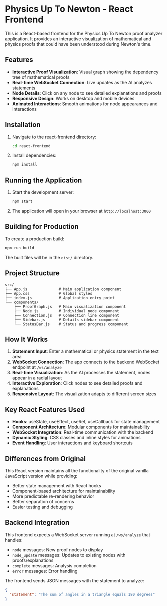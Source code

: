 # Physics Up To Newton - React Frontend

This is a React-based frontend for the Physics Up To Newton proof analyzer application. It provides an interactive visualization of mathematical and physics proofs that could have been understood during Newton's time.

## Features

- **Interactive Proof Visualization**: Visual graph showing the dependency tree of mathematical proofs
- **Real-time WebSocket Connection**: Live updates as the AI analyzes statements
- **Node Details**: Click on any node to see detailed explanations and proofs
- **Responsive Design**: Works on desktop and mobile devices
- **Animated Interactions**: Smooth animations for node appearances and interactions

## Installation

1. Navigate to the react-frontend directory:
   ```bash
   cd react-frontend
   ```

2. Install dependencies:
   ```bash
   npm install
   ```

## Running the Application

1. Start the development server:
   ```bash
   npm start
   ```

2. The application will open in your browser at `http://localhost:3000`

## Building for Production

To create a production build:

```bash
npm run build
```

The built files will be in the `dist/` directory.

## Project Structure

```
src/
├── App.js              # Main application component
├── App.css             # Global styles
├── index.js            # Application entry point
└── components/
    ├── ProofGraph.js   # Main visualization component
    ├── Node.js         # Individual node component
    ├── Connection.js   # Connection line component
    ├── Sidebar.js      # Details sidebar component
    └── StatusBar.js    # Status and progress component
```

## How It Works

1. **Statement Input**: Enter a mathematical or physics statement in the text area
2. **WebSocket Connection**: The app connects to the backend WebSocket endpoint at `/ws/analyze`
3. **Real-time Visualization**: As the AI processes the statement, nodes appear in a radial layout
4. **Interactive Exploration**: Click nodes to see detailed proofs and explanations
5. **Responsive Layout**: The visualization adapts to different screen sizes

## Key React Features Used

- **Hooks**: useState, useEffect, useRef, useCallback for state management
- **Component Architecture**: Modular components for maintainability
- **WebSocket Integration**: Real-time communication with the backend
- **Dynamic Styling**: CSS classes and inline styles for animations
- **Event Handling**: User interactions and keyboard shortcuts

## Differences from Original

This React version maintains all the functionality of the original vanilla JavaScript version while providing:

- Better state management with React hooks
- Component-based architecture for maintainability
- More predictable re-rendering behavior
- Better separation of concerns
- Easier testing and debugging

## Backend Integration

This frontend expects a WebSocket server running at `/ws/analyze` that handles:

- `node` messages: New proof nodes to display
- `node_update` messages: Updates to existing nodes with proofs/explanations
- `complete` messages: Analysis completion
- `error` messages: Error handling

The frontend sends JSON messages with the statement to analyze:
```json
{
  "statement": "The sum of angles in a triangle equals 180 degrees"
}
``` 